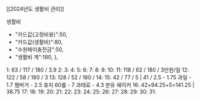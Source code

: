 [[2024년도 생활비 관리]]

생활비
- "카드값(고정비용)":50,
- "카드값(생활비)":80,
- "수원페이충전금":50,
- "생활비 계":180,
},

1: 63 / 117 / 180 / 3.9
2: 
3: 
4: 
5: 
6:
7: 
8: 
9: 
10: 
11: 118 / 62 / 180 / 3만원/일
12: 122 / 58 / 180 / 3
13: 128 / 52 / 180 / 
14: 
15: 42 / 77 / 5 | 41 / 2.5
	- 1.75 과일
	- 1.7 햄버거
	- 2.5 휴지 60롤
	- 7 과태료
	- 4.3 분유 쉐이커
16: 42+94.25+5=141.25 | 38.75
17: 
18: 
19: 
20: 
21: 
22: 
23: 
24: 
25: 
26: 
27: 
28: 
29: 
30: 
31: 